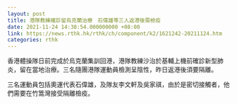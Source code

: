 ```yaml
---
layout: post
title: 港隊教練確診留烏克蘭治療　石偉雄等三人返港後需檢疫
date: 2021-11-24 14:38:54.000000000 +08:00
link: https://news.rthk.hk/rthk/ch/component/k2/1621242-20211124.htm
categories: rthk
---
```


香港體操隊日前完成於烏克蘭集訓回港，港隊教練沙治於基輔上機前確診新型肺炎，留在當地治療。三名隨團港隊運動員檢測呈陰性，昨日返港後須要隔離。

三名運動員包括奧運代表石偉雄，及隊友李文軒及吳家祺，由於是密切接觸者，他們需要在竹篙灣接受隔離檢疫。
